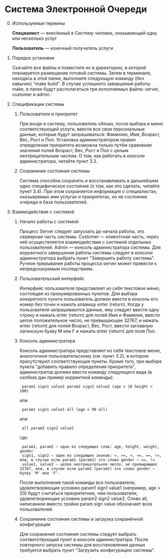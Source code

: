 # Система Электронной Очереди
0. Используемые термины

    **Специалист** — внесённый в Систему человек, оказывающий одну или несколько услуг 
    
    **Пользователь** — конечный получатель услуги
1. Порядок установки

    Скачайте все файлы и поместите их в директорию, в которой планируется размещение готовой системы. Затем в терминале, находясь в этой папке, выполните следующую команду (без кавычек) "make build". В случае успешного завершения работы make, в папке будут располагаться три исполняемых файла: server, customer и admin. 
2. Спецификации системы

    1. Пользователи и приоритет
    
        При входе в систему, пользователь обязан, после выбора в меню соответствующей услуги, ввести все свои персональные данные, которые будут запрашиваться: Фамилию, Имя, Возраст, Вес, Рост и Пол. Установка администратором правил определения приоритета возможна только путём сравнения значений полей Возраст, Вес, Рост и Пол с целым неотрицательным числом. О том, как работать в консоли администратора, читайте пункт 3.3.
    2. Сохранение состояния системы
    
        Система способна сохранять и восстанавливать в дальнейшем одно специфическое состояние (о том, как это сделать, читайте пункт 3.4). При этом сохраняется информация о специалистах, оказываемых ими услугах и приоритетах, но не состояние очереди и база пользователей.
3. Взаимодействие с системой

    1. Начало работы с системой
    
        Процесс Server следует запускать до начала работы, это серверная часть системы. Customer — клиентская часть, через неё осуществляется взаимодействие с системой отдельных пользователей. Admin — консоль администратора системы. Для корректного завершения работы системы следует в консоли администратора выбрать пункт "Завершить работу системы". Ручное прерывание работы процесса server может привести к непредсказуемым последствиям. 
    2. Пользовательский интерфейс
    
        Интерфейс пользователя представляет из себя текстовое меню, состоящее из пронумерованных пунктов. Для выбора конкретного пункта пользователь должен ввести в консоль его номер без точки и нажать клавишу enter (return). Когда у пользователя запрашиваются данные, ему следует ввести одну строку и нажать enter (return) для полей Имя и Фамилия, ввести целое положительное число, не превышающее 32767, и нажать enter (return) для полей Возраст, Вес, Рост, ввести заглавную латинскую букву M или F и нажать enter (return) для поля Пол. 
    3. Консоль администратора
    
        Консоль администратора представляет из себя текстовое меню, аналогичное пользовательскому (см. пункт 3.2), в котором присутствуют соответствующие пункты. Кроме того, при выборе пункта "добавить правило определения приоритета", администратор должен ввести команду следующего вида (в скобках дан пример корректной команды):
        
            param1 sign1 value1 param2 sign2 value2 (age > 10 height < 100)
        или
        
            param1 sign1 value1 all (age < 90 all)
        или
        
            all param2 sign2 value2
        где:
        
            param1, param2 — одно из следующих слов: age, height, weight, gender 
            sign1, sign2 — один из следующих знаков: >, >=, <, <=, ==, !=, или, в случае если param1 (param2) это слово gender – ==, !=
            value1, value2 — целое неотрицательное число, не превыщающее 32767, или, в случае если param1 (param2) это слово gender – букву 'M' или 'F'. 
        После выполнения такой команды все пользователи, удовлетворяющие условию param1 sign1 value1 (например, age > 20) будут считаться приоритетнее, чем пользователи, удовлетворяющие условию param2 sign2 value2. Слово all, написанное вместо тройки param sign value обозначает всех пользователей.
    4. Сохранение состояния системы и загрузка сохранённой конфигурации
    
        Для сохранения состояния системы следует выбрать соответствующий пункт в консоли администратора. После повторного запуска системы для восстановления данных требуется выбрать пункт "Загрузить конфигурацию системы".